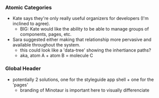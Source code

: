 ### Atomic Categories
- Kate says they're only really useful organizers for developers (I'm inclined to agree).
	- BIG: Kate would like the ability to be able to manage groups of components, pages, etc.
- Sara suggested either making that relationship more pervasive and available throughout the system.
	- this could look like a 'data-tree' showing the inhertiance paths?
	- aka, atom A + atom B = molecule C

### Global Header
- potentially 2 solutions, one for the styleguide app shell + one for the 'pages'
	- branding of Minotaur is important here to visually differenciate

